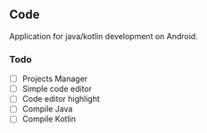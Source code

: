 ## Code
Application for java/kotlin development on Android.

### Todo
- [ ] Projects Manager
- [ ] Simple code editor
- [ ] Code editor highlight
- [ ] Compile Java
- [ ] Compile Kotlin